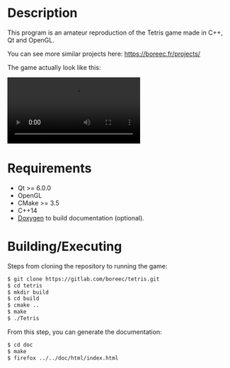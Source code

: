 # Description

This program is an amateur reproduction of the Tetris game made in C++, Qt and OpenGL. 

You can see more similar projects here: https://boreec.fr/projects/

The game actually look like this:

![](https://i.imgur.com/Wc7MqXq.mp4)

# Requirements

- Qt >= 6.0.0
- OpenGL
- CMake >= 3.5
- C++14
- [Doxygen](https://www.doxygen.nl/index.html) to build documentation (optional).

# Building/Executing

Steps from cloning the repository to running the game:
```bash
$ git clone https://gitlab.com/boreec/tetris.git
$ cd tetris
$ mkdir build
$ cd build
$ cmake ..
$ make
$ ./Tetris
```

From this step, you can generate the documentation:

```bash
$ cd doc
$ make
$ firefox ../../doc/html/index.html
```

